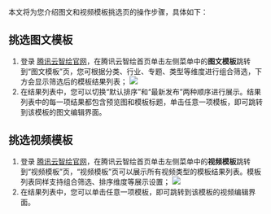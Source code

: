 本文将为您介绍图文和视频模板挑选页的操作步骤，具体如下：


## 挑选图文模板
1. 登录 [腾讯云智绘官网](https://taishan.qq.com/)，在腾讯云智绘首页单击左侧菜单中的**图文模板**跳转到“图文模板”页，您可根据分类、行业、专题、类型等维度进行组合筛选，下方会显示筛选后的模板结果列表；
![](https://qcloudimg.tencent-cloud.cn/raw/c6e7c036668ab0103db673ec932a721e.png)
2. 在结果列表中，您可以切换“默认排序”和“最新发布”两种顺序进行展示。结果列表中的每一项结果都包含预览图和模板标题，单击任意一项模板，即可跳转到该模板的图文编辑界面。


## 挑选视频模板
1. 登录 [腾讯云智绘官网](https://taishan.qq.com/)，在腾讯云智绘首页单击左侧菜单中的**视频模板**跳转到“视频模板”页，“视频模板”页可以展示所有视频类型的模板结果列表。模板列表同样支持组合筛选、排序维度等展示设置；
![](https://qcloudimg.tencent-cloud.cn/raw/0c8a046b08987ce87697b6a4415c125e.png)
2. 在结果列表中，您可以单击任意一项模板，即可跳转到该模板的视频编辑界面。

